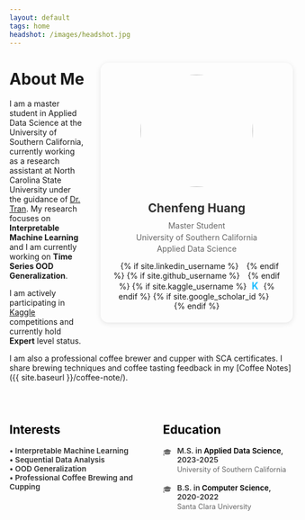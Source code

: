 ```yaml
---
layout: default
tags: home
headshot: /images/headshot.jpg
---
```


<div style="text-align: center; max-width: 300px; float: right; margin: 1em 0 2em 2em; padding: 1.5em; border-radius: 1em; box-shadow: 0 2px 10px rgba(0,0,0,0.1);">
  <img 
    style="border-radius: 50%; width: 200px; height: 200px; object-fit: cover; margin-bottom: 1em;" 
    src="{{ page.headshot }}"
  >
  <h2 style="margin: 0.5em 0; color: #333;">Chenfeng Huang</h2>
  <p style="color: #666; margin: 0.25em 0;">Master Student</p>
  <p style="color: #666; margin: 0.25em 0;">University of Southern California</p>
  <p style="color: #666; margin: 0.25em 0 1em 0;">Applied Data Science</p>
  
  <div style="margin-top: 1em;">
    <a href="mailto:chengfengeric@gmail.com" style="color: #666; font-size: 1.2em; margin: 0 0.3em; text-decoration: none;" target="_blank" rel="noopener noreferrer" title="Email">
      <i class="fa fa-envelope"></i>
    </a>
    {% if site.linkedin_username %}
      <a href="https://www.linkedin.com/in/{{ site.linkedin_username }}" style="color: #0077B5; font-size: 1.2em; margin: 0 0.3em; text-decoration: none;" target="_blank" rel="noopener noreferrer">
        <i class="fa fa-linkedin"></i>
      </a>
    {% endif %}
    {% if site.github_username %}
      <a href="https://github.com/{{ site.github_username }}" style="color: #333; font-size: 1.2em; margin: 0 0.3em; text-decoration: none;" target="_blank" rel="noopener noreferrer">
        <i class="fa fa-github"></i>
      </a>
    {% endif %}
    {% if site.kaggle_username %}
      <a href="https://www.kaggle.com/{{ site.kaggle_username }}" style="color: #20BEFF; font-size: 1.2em; margin: 0 0.3em; text-decoration: none; font-family: 'Inter', sans-serif; font-weight: bold;" target="_blank" rel="noopener noreferrer">K</a>
    {% endif %}
    {% if site.google_scholar_id %}
      <a href="https://scholar.google.com/citations?user={{ site.google_scholar_id }}" style="color: #4285F4; font-size: 1.2em; margin: 0 0.3em; text-decoration: none;" target="_blank" rel="noopener noreferrer">
        <i class="ai ai-google-scholar"></i>
      </a>
    {% endif %}
  </div>
</div>

# About Me
I am a master student in Applied Data Science at the University of Southern California, currently working as a research assistant at North Carolina State University under the guidance of [Dr. Tran](https://math.sciences.ncsu.edu/people/tran/). My research focuses on **Interpretable Machine Learning** and I am currently working on **Time Series OOD Generalization**.

I am actively participating in [Kaggle](https://www.kaggle.com/alrickh) competitions and currently hold **Expert** level status.

I am also a professional coffee brewer and cupper with SCA certificates. I share brewing techniques and coffee tasting feedback in my [Coffee Notes]({{ site.baseurl }}/coffee-note/). 


<div style="clear: both; margin-top: 3em;">
  <div style="display: flex; gap: 3em; max-width: 100%;">
    <div style="flex: 1;">
      <h2 style="color:rgb(0, 0, 0); margin-bottom: 0.8em;">Interests</h2>
      <ul style="list-style: none; padding: 0; color: #666;">
        <li style="font-weight: 600; color: #333; font-size: 0.95em;">• Interpretable Machine Learning</li>
        <li style="font-weight: 600; color: #333; font-size: 0.95em;">• Sequential Data Analysis</li>
        <li style="font-weight: 600; color: #333; font-size: 0.95em;">• OOD Generalization</li>
        <li style="font-weight: 600; color: #333; font-size: 0.95em;">• Professional Coffee Brewing and Cupping</li>
      </ul>
    </div>
      <div style="flex: 1;">
        <h2 style="color:rgb(0, 0, 0); margin-bottom: 0.8em;">Education</h2>
        <div style="color: #666;">
          <div style="margin-bottom: 1.2em; display: flex; align-items: flex-start;">
            <div style="margin-right: 0.8em; margin-top: 0.2em; filter: grayscale(100%); font-size: 0.9em;">
              🎓
            </div>
            <div>
              <div style="font-weight: 600; color: #333; font-size: 0.95em;">M.S. in <a href="https://viterbigradadmission.usc.edu/programs/masters/msprograms/data-science/ms-applied-data-science/" target="_blank" rel="noopener noreferrer" style="color:rgb(0, 0, 0); text-decoration: none;">Applied Data Science</a>, 2023-2025</div>
              <div style="font-size: 0.9em; margin-top: 0.2em;">University of Southern California</div>
            </div>
          </div>
          <div style="margin-bottom: 1.2em; display: flex; align-items: flex-start;">
            <div style="margin-right: 0.8em; margin-top: 0.2em; filter: grayscale(100%); font-size: 0.9em;">
              🎓
            </div>
            <div>
              <div style="font-weight: 600; color: #333; font-size: 0.95em;">B.S. in <a href="https://www.scu.edu/cas/mathcs/" target="_blank" rel="noopener noreferrer" style="color:rgb(0, 0, 0); text-decoration: none;">Computer Science</a>, 2020-2022</div>
              <div style="font-size: 0.9em; margin-top: 0.2em;">Santa Clara University</div>
            </div>
          </div>
        </div>
      </div>
  </div>
</div>

<!-- <h3><a href="{{ site.baseurl }}/cv/">View my Resume</a></h3> -->